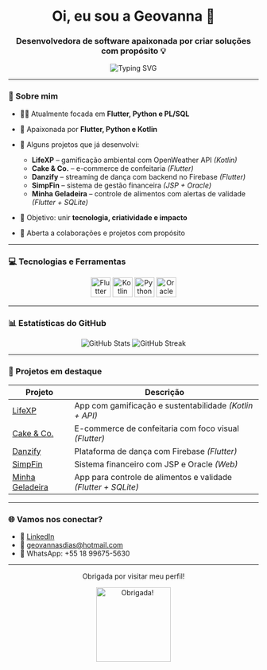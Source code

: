 <h1 align="center">Oi, eu sou a Geovanna 👋</h1>
<h3 align="center">Desenvolvedora de software apaixonada por criar soluções com propósito 💡</h3>

<p align="center">
  <img src="https://readme-typing-svg.herokuapp.com?font=Fira+Code&color=F27BB1&center=true&vCenter=true&width=700&lines=Flutter%2C+Python+e+Kotlin+s%C3%A3o+minha+paix%C3%A3o!;Desenvolvedora+de+software+%F0%9F%92%BB;Projetos+com+prop%C3%B3sito+e+estilo+%F0%9F%92%95" alt="Typing SVG" />
</p>

---

### 🌸 Sobre mim
- 👩‍💻 Atualmente focada em **Flutter, Python e PL/SQL**
- 💖 Apaixonada por **Flutter, Python e Kotlin**
- 🚀 Alguns projetos que já desenvolvi:
  - **LifeXP** – gamificação ambiental com OpenWeather API *(Kotlin)*
  - **Cake & Co.** – e-commerce de confeitaria *(Flutter)*
  - **Danzify** – streaming de dança com backend no Firebase *(Flutter)*
  - **SimpFin** – sistema de gestão financeira *(JSP + Oracle)*
  - **Minha Geladeira** – controle de alimentos com alertas de validade *(Flutter + SQLite)*

- 🎯 Objetivo: unir **tecnologia, criatividade e impacto**
- 🤝 Aberta a colaborações e projetos com propósito

---

### 💻 Tecnologias e Ferramentas

<p align="center">
  <img src="https://cdn.jsdelivr.net/gh/devicons/devicon/icons/flutter/flutter-original.svg" width="40" alt="Flutter" />
  <img src="https://cdn.jsdelivr.net/gh/devicons/devicon/icons/kotlin/kotlin-original.svg" width="40" alt="Kotlin" />
  <img src="https://cdn.jsdelivr.net/gh/devicons/devicon/icons/python/python-original.svg" width="40" alt="Python" />
  <img src="https://cdn.jsdelivr.net/gh/devicons/devicon/icons/oracle/oracle-original.svg" width="40" alt="Oracle" />
</p>

---

### 📊 Estatísticas do GitHub

<p align="center">
  <img src="https://github-readme-stats.vercel.app/api?username=Geotryy&show_icons=true&theme=rose_pine&hide_border=true" alt="GitHub Stats"/>
  <img src="https://github-readme-streak-stats.herokuapp.com/?user=Geotryy&theme=rose_pine&hide_border=true" alt="GitHub Streak"/>
</p>

---

### 🧩 Projetos em destaque

| Projeto           | Descrição                                                              |
|-------------------|------------------------------------------------------------------------|
| [LifeXP](https://github.com/Geotryy/LifeXP)               | App com gamificação e sustentabilidade *(Kotlin + API)*           |
| [Cake & Co.](https://github.com/Geotryy/Cake-Co)          | E-commerce de confeitaria com foco visual *(Flutter)*             |
| [Danzify](https://github.com/Geotryy/Danzify)             | Plataforma de dança com Firebase *(Flutter)*                      |
| [SimpFin](https://github.com/Geotryy/SimpFin)             | Sistema financeiro com JSP e Oracle *(Web)*                       |
| [Minha Geladeira](https://github.com/Geotryy/Minha-Geladeira) | App para controle de alimentos e validade *(Flutter + SQLite)*    |

---

### 🌐 Vamos nos conectar?

- 💼 [LinkedIn](https://linkedin.com/in/geosdias)  
- 📧 geovannasdias@hotmail.com  
- 📱 WhatsApp: +55 18 99675-5630  

---

<p align="center">
  Obrigada por visitar meu perfil!
</p>
<p align="center">
  <img src="https://media.giphy.com/media/MDJ9IbxxvDUQM/giphy.gif" width="150" alt="Obrigada!" />
</p>
